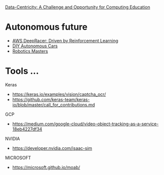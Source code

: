
[Data-Centricity: A Challenge and Opportunity for Computing Education](https://cs.brown.edu/~sk/Publications/Papers/Published/kf-data-centric/paper.pdf)

# Autonomous future
* [AWS DeepRacer: Driven by Reinforcement Learning](https://www.aws.training/Details/eLearning?id=32143)
* [DIY Autonomous Cars](https://diyrobocars.com/)
* [Robotics Masters](https://www.roboticsmasters.co/)
  
# Tools ...

Keras
* https://keras.io/examples/vision/captcha_ocr/
* https://github.com/keras-team/keras-io/blob/master/call_for_contributions.md

GCP
* https://medium.com/google-cloud/video-object-tracking-as-a-service-18eb4227df34

NVIDIA
* https://developer.nvidia.com/isaac-sim

MICROSOFT
* https://microsoft.github.io/moab/
